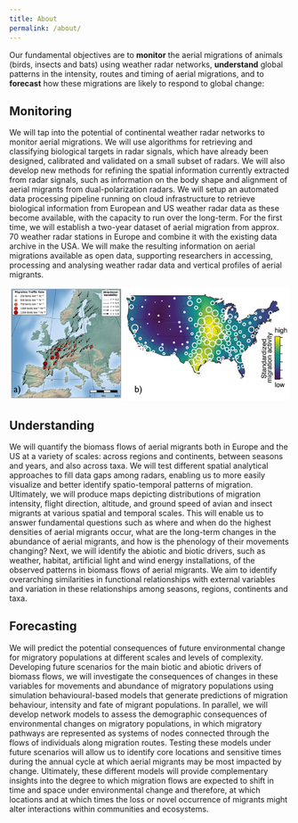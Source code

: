 ```yaml
---
title: About
permalink: /about/
---
```


Our fundamental objectives are to **monitor** the aerial migrations of animals (birds, insects and bats) using weather radar networks, 
**understand** global patterns in the intensity, routes and timing of aerial migrations, and to **forecast** how these migrations are 
likely to respond to global change:

## Monitoring
We will tap into the potential of continental weather radar networks to monitor aerial migrations. We will use algorithms for retrieving 
and classifying biological targets in radar signals, which have already been designed, calibrated and validated on a small subset of 
radars. We will also develop new methods for refining the spatial information currently extracted from radar signals, such as 
information on the body shape and alignment of aerial migrants from dual-polarization radars. We will setup an automated data processing 
pipeline running on cloud infrastructure to retrieve biological information from European and US weather radar data as these become 
available, with the capacity to run over the long-term. For the first time, we will establish a two-year dataset of aerial migration 
from approx. 70 weather radar stations in Europe and combine it with the existing data archive in the USA. We will make the resulting 
information on aerial migrations available as open data, supporting researchers in accessing, processing and analysing weather radar 
data and vertical profiles of aerial migrants.


![image](assets/img/biomass_flow_fig_cropped.png)

## Understanding
We will quantify the biomass flows of aerial migrants both in Europe and the US at a variety of scales: across regions and continents, 
between seasons and years, and also across taxa. We will test different spatial analytical approaches to fill data gaps among radars, 
enabling us to more easily visualize and better identify spatio-temporal patterns of migration. Ultimately, we will produce maps 
depicting distributions of migration intensity, flight direction, altitude, and ground speed of avian and insect migrants at various 
spatial and temporal scales. This will enable us to answer fundamental questions such as where and when do the highest densities of 
aerial migrants occur, what are the long-term changes in the abundance of aerial migrants, and how is the phenology of their movements 
changing? Next, we will identify the abiotic and biotic drivers, such as weather, habitat, artificial light and wind energy 
installations, of the observed patterns in biomass flows of aerial migrants. We aim to identify overarching similarities in functional 
relationships with external variables and variation in these relationships among seasons, regions, continents and taxa.

## Forecasting
We will predict the potential consequences of future environmental change for migratory populations at different scales and levels of 
complexity. Developing future scenarios for the main biotic and abiotic drivers of biomass flows, we will investigate the consequences 
of changes in these variables for movements and abundance of migratory populations using simulation behavioural-based models that 
generate predictions of migration behaviour, intensity and fate of migrant populations. In parallel, we will develop network models to 
assess the demographic consequences of environmental changes on migratory populations, in which migratory pathways are represented as 
systems of nodes connected through the flows of individuals along migration routes. Testing these models under future scenarios will 
allow us to identify core locations and sensitive times during the annual cycle at which aerial migrants may be most impacted by change. 
Ultimately, these different models will provide complementary insights into the degree to which migration flows are expected to shift in 
time and space under environmental change and therefore, at which locations and at which times the loss or novel occurrence of migrants 
might alter interactions within communities and ecosystems. 
